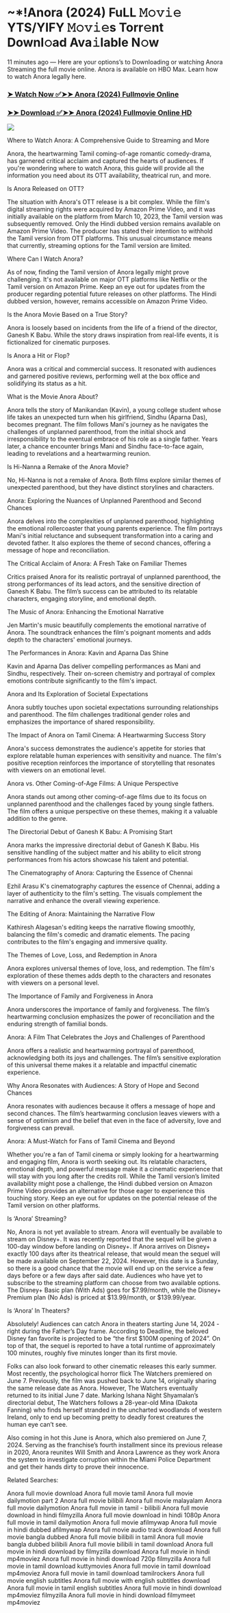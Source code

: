 # ~*!Anora (2024) FuLL 𝙼𝚘𝚟𝚒𝚎 YTS/YIFY 𝙼𝚘𝚟𝚒𝚎s Torr𝚎nt Downl𝚘ad Ava𝚒lable N𝚘w
11 minutes ago — Here are your options’s to Downloading or watching Anora Streaming the full movie online. Anora is available on HBO Max. Learn how to watch Anora legally here.


### [➤ Watch Now ✅➤➤ Anora (2024) Fullmovie Online](https://aaamiiin.com/en/movie/1064213/Anora-discod)

### [➤➤ Download ✅➤➤ Anora (2024) Fullmovie Online HD](https://aaamiiin.com/en/movie/1064213/Anora-discod)

<p dir="auto"><a href="https://aaamiiin.com/en/movie/1064213/Anora-discod" title="PLAY NOW" rel="nofollow"><img src="https://i.imgur.com/jhNGoEt.gif" style="max-width: 100%;"></a></p>

Where to Watch Anora: A Comprehensive Guide to Streaming and More

Anora, the heartwarming Tamil coming-of-age romantic comedy-drama, has garnered critical acclaim and captured the hearts of audiences. If you're wondering where to watch Anora, this guide will provide all the information you need about its OTT availability, theatrical run, and more.

Is Anora Released on OTT?

The situation with Anora's OTT release is a bit complex. While the film's digital streaming rights were acquired by Amazon Prime Video, and it was initially available on the platform from March 10, 2023, the Tamil version was subsequently removed. Only the Hindi dubbed version remains available on Amazon Prime Video. The producer has stated their intention to withhold the Tamil version from OTT platforms. This unusual circumstance means that currently, streaming options for the Tamil version are limited.

Where Can I Watch Anora?

As of now, finding the Tamil version of Anora legally might prove challenging. It's not available on major OTT platforms like Netflix or the Tamil version on Amazon Prime. Keep an eye out for updates from the producer regarding potential future releases on other platforms. The Hindi dubbed version, however, remains accessible on Amazon Prime Video.

Is the Anora Movie Based on a True Story?

Anora is loosely based on incidents from the life of a friend of the director, Ganesh K Babu. While the story draws inspiration from real-life events, it is fictionalized for cinematic purposes.

Is Anora a Hit or Flop?

Anora was a critical and commercial success. It resonated with audiences and garnered positive reviews, performing well at the box office and solidifying its status as a hit.

What is the Movie Anora About?

Anora tells the story of Manikandan (Kavin), a young college student whose life takes an unexpected turn when his girlfriend, Sindhu (Aparna Das), becomes pregnant. The film follows Mani's journey as he navigates the challenges of unplanned parenthood, from the initial shock and irresponsibility to the eventual embrace of his role as a single father. Years later, a chance encounter brings Mani and Sindhu face-to-face again, leading to revelations and a heartwarming reunion.

Is Hi-Nanna a Remake of the Anora Movie?

No, Hi-Nanna is not a remake of Anora. Both films explore similar themes of unexpected parenthood, but they have distinct storylines and characters.

Anora: Exploring the Nuances of Unplanned Parenthood and Second Chances

Anora delves into the complexities of unplanned parenthood, highlighting the emotional rollercoaster that young parents experience. The film portrays Mani's initial reluctance and subsequent transformation into a caring and devoted father. It also explores the theme of second chances, offering a message of hope and reconciliation.

The Critical Acclaim of Anora: A Fresh Take on Familiar Themes

Critics praised Anora for its realistic portrayal of unplanned parenthood, the strong performances of its lead actors, and the sensitive direction of Ganesh K Babu. The film’s success can be attributed to its relatable characters, engaging storyline, and emotional depth.

The Music of Anora: Enhancing the Emotional Narrative

Jen Martin's music beautifully complements the emotional narrative of Anora. The soundtrack enhances the film's poignant moments and adds depth to the characters' emotional journeys.

The Performances in Anora: Kavin and Aparna Das Shine

Kavin and Aparna Das deliver compelling performances as Mani and Sindhu, respectively. Their on-screen chemistry and portrayal of complex emotions contribute significantly to the film's impact.

Anora and Its Exploration of Societal Expectations

Anora subtly touches upon societal expectations surrounding relationships and parenthood. The film challenges traditional gender roles and emphasizes the importance of shared responsibility.

The Impact of Anora on Tamil Cinema: A Heartwarming Success Story

Anora's success demonstrates the audience's appetite for stories that explore relatable human experiences with sensitivity and nuance. The film's positive reception reinforces the importance of storytelling that resonates with viewers on an emotional level.

Anora vs. Other Coming-of-Age Films: A Unique Perspective

Anora stands out among other coming-of-age films due to its focus on unplanned parenthood and the challenges faced by young single fathers. The film offers a unique perspective on these themes, making it a valuable addition to the genre.

The Directorial Debut of Ganesh K Babu: A Promising Start

Anora marks the impressive directorial debut of Ganesh K Babu. His sensitive handling of the subject matter and his ability to elicit strong performances from his actors showcase his talent and potential.

The Cinematography of Anora: Capturing the Essence of Chennai

Ezhil Arasu K's cinematography captures the essence of Chennai, adding a layer of authenticity to the film's setting. The visuals complement the narrative and enhance the overall viewing experience.

The Editing of Anora: Maintaining the Narrative Flow

Kathiresh Alagesan's editing keeps the narrative flowing smoothly, balancing the film's comedic and dramatic elements. The pacing contributes to the film's engaging and immersive quality.

The Themes of Love, Loss, and Redemption in Anora

Anora explores universal themes of love, loss, and redemption. The film's exploration of these themes adds depth to the characters and resonates with viewers on a personal level.

The Importance of Family and Forgiveness in Anora

Anora underscores the importance of family and forgiveness. The film’s heartwarming conclusion emphasizes the power of reconciliation and the enduring strength of familial bonds.

Anora: A Film That Celebrates the Joys and Challenges of Parenthood

Anora offers a realistic and heartwarming portrayal of parenthood, acknowledging both its joys and challenges. The film’s sensitive exploration of this universal theme makes it a relatable and impactful cinematic experience.

Why Anora Resonates with Audiences: A Story of Hope and Second Chances

Anora resonates with audiences because it offers a message of hope and second chances. The film’s heartwarming conclusion leaves viewers with a sense of optimism and the belief that even in the face of adversity, love and forgiveness can prevail.

Anora: A Must-Watch for Fans of Tamil Cinema and Beyond

Whether you're a fan of Tamil cinema or simply looking for a heartwarming and engaging film, Anora is worth seeking out. Its relatable characters, emotional depth, and powerful message make it a cinematic experience that will stay with you long after the credits roll. While the Tamil version’s limited availability might pose a challenge, the Hindi dubbed version on Amazon Prime Video provides an alternative for those eager to experience this touching story. Keep an eye out for updates on the potential release of the Tamil version on other platforms.


Is ‘Anora’ Streaming?

No, Anora is not yet available to stream. Anora will eventually be available to stream on Disney+. It was recently reported that the sequel will be given a 100-day window before landing on Disney+. If Anora arrives on Disney+ exactly 100 days after its theatrical release, that would mean the sequel will be made available on September 22, 2024. However, this date is a Sunday, so there is a good chance that the movie will end up on the service a few days before or a few days after said date. Audiences who have yet to subscribe to the streaming platform can choose from two available options. The Disney+ Basic plan (With Ads) goes for $7.99/month, while the Disney+ Premium plan (No Ads) is priced at $13.99/month, or $139.99/year.

Is ‘Anora’ In Theaters?

Absolutely! Audiences can catch Anora in theaters starting June 14, 2024 - right during the Father’s Day frame. According to Deadline, the beloved Disney fan favorite is projected to be “the first $100M opening of 2024”. On top of that, the sequel is reported to have a total runtime of approximately 100 minutes, roughly five minutes longer than its first movie.

Folks can also look forward to other cinematic releases this early summer. Most recently, the psychological horror flick The Watchers premiered on June 7. Previously, the film was pushed back to June 14, originally sharing the same release date as Anora. However, The Watchers eventually returned to its initial June 7 date. Marking Ishana Night Shyamalan’s directorial debut, The Watchers follows a 28-year-old Mina (Dakota Fanning) who finds herself stranded in the uncharted woodlands of western Ireland, only to end up becoming pretty to deadly forest creatures the human eye can’t see.

Also coming in hot this June is Anora, which also premiered on June 7, 2024. Serving as the franchise’s fourth installment since its previous release in 2020, Anora reunites Will Smith and Anora Lawrence as they work Anora the system to investigate corruption within the Miami Police Department and get their hands dirty to prove their innocence.


Related Searches:

Anora full movie download
Anora full movie tamil
Anora full movie dailymotion part 2
Anora full movie bilibili
Anora full movie malayalam
Anora full movie dailymotion
Anora full movie in tamil - bilibili
Anora full movie download in hindi filmyzilla
Anora full movie download in hindi 1080p
Anora full movie in tamil dailymotion
Anora full movie afilmywap
Anora full movie in hindi dubbed afilmywap
Anora full movie audio track download
Anora full movie bangla dubbed
Anora full movie bilibili in tamil
Anora full movie bangla dubbed bilibili
Anora full movie bilibili in tamil download
Anora full movie in hindi download by filmyzilla
download Anora full movie in hindi mp4moviez
Anora full movie in hindi download 720p filmyzilla
Anora full movie in tamil download kuttymovies
Anora full movie in tamil download mp4moviez
Anora full movie in tamil download tamilrockers
Anora full movie english subtitles
Anora full movie with english subtitles download
Anora full movie in tamil english subtitles
Anora full movie in hindi download mp4moviez filmyzilla
Anora full movie in hindi download filmymeet mp4moviez
